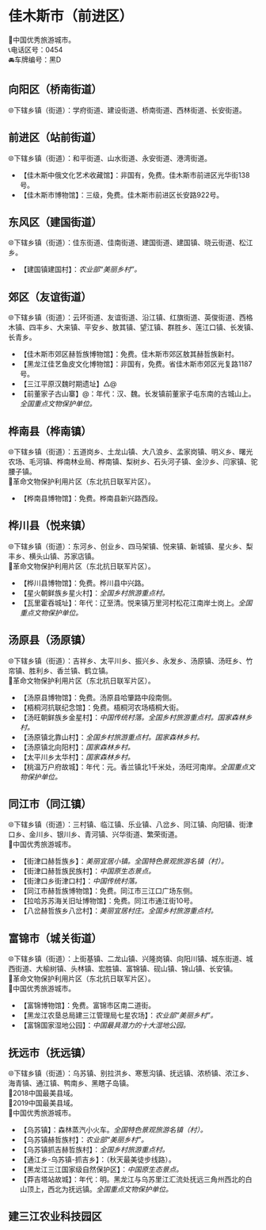 # 佳木斯市（前进区）  
🏅中国优秀旅游城市。   
📞电话区号：0454  
🚘车牌编号：黑D  

## 向阳区（桥南街道）  
🌐下辖乡镇（街道）：学府街道、建设街道、桥南街道、西林街道、长安街道。    

## 前进区（站前街道）  
🌐下辖乡镇（街道）：和平街道、山水街道、永安街道、港湾街道。  
  
* 【佳木斯中俄文化艺术收藏馆】：非国有，免费。佳木斯市前进区光华街138号。   
* 【佳木斯市博物馆】：三级，免费。佳木斯市前进区长安路922号。   

## 东风区（建国街道）  
🌐下辖乡镇（街道）：佳东街道、佳南街道、建国街道、建国镇、晓云街道、松江乡。  
  
* 【建国镇建国村】：*农业部“美丽乡村”。*  

## 郊区（友谊街道）  
🌐下辖乡镇（街道）：云环街道、友谊街道、沿江镇、红旗街道、英俊街道、西格木镇、四丰乡、大来镇、平安乡、敖其镇、望江镇、群胜乡、莲江口镇、长发镇、长青乡。    
  
* 【佳木斯市郊区赫哲族博物馆】：免费。佳木斯市郊区敖其赫哲族新村。   
* 【黑龙江佳艺鱼皮文化博物馆】：非国有，免费。省佳木斯市郊区光复路1187号。   
* 【三江平原汉魏时期遗址】△@  
* 【前董家子古山寨】@：年代：汉、魏。长发镇前董家子屯东南的古城山上。*全国重点文物保护单位。*  
  
## 桦南县（桦南镇）  
🌐下辖乡镇（街道）：五道岗乡、土龙山镇、大八浪乡、孟家岗镇、明义乡、曙光农场、毛河镇、桦南林业局、桦南镇、梨树乡、石头河子镇、金沙乡、闫家镇、驼腰子镇。     
🚩革命文物保护利用片区（东北抗日联军片区）。   
  
* 【桦南县博物馆】：免费。桦南县新兴路西段。   

## 桦川县（悦来镇）  
🌐下辖乡镇（街道）：东河乡、创业乡、四马架镇、悦来镇、新城镇、星火乡、梨丰乡、横头山镇、苏家店镇。   
🚩革命文物保护利用片区（东北抗日联军片区）。   
  
* 【桦川县博物馆】：免费。桦川县中兴路。   
* 【星火朝鲜族乡星火村】：*全国乡村旅游重点村。*  
* 【瓦里霍吞城址】：年代：辽至清。悦来镇万里河村松花江南岸士岗上。*全国重点文物保护单位。*  
  
## 汤原县（汤原镇）  
🌐下辖乡镇（街道）：吉祥乡、太平川乡、振兴乡、永发乡、汤原镇、汤旺乡、竹帘镇、胜利乡、香兰镇、鹤立镇。    
🚩革命文物保护利用片区（东北抗日联军片区）。   
  
* 【汤原县博物馆】：免费。汤原县哈肇路中段南侧。   
* 【梧桐河抗联纪念馆】：免费。梧桐河农场梧桐大街。   
* 【汤旺朝鲜族乡金星村】：*中国传统村落。全国乡村旅游重点村。国家森林乡村。*  
* 【汤原镇北靠山村】：*全国乡村旅游重点村。国家森林乡村。*  
* 【汤原镇北向阳村】：*国家森林乡村。*  
* 【太平川乡太华村】：*国家森林乡村。*  
* 【桃温万户府故城】：年代：元。香兰镇北1千米处，汤旺河南岸。*全国重点文物保护单位。*  

## 同江市（同江镇）  
🌐下辖乡镇（街道）：三村镇、临江镇、乐业镇、八岔乡、同江镇、向阳镇、街津口乡、金川乡、银川乡、青河镇、兴华街道、繁荣街道。    
🏅中国优秀旅游城市。   
  
* 【街津口赫哲族乡】：*美丽宜居小镇。全国特色景观旅游名镇（村）。*  
* 【街津口赫哲族民族村】：*中国原生态景点。*  
* 【街津口乡街津口村】：*中国传统村落。*  
* 【同江市赫哲族博物馆】：免费。同江市三江口广场东侧。   
* 【拉哈苏苏海关旧址博物馆】：免费。同江市通江街10号。   
* 【八岔赫哲族乡八岔村】：*美丽宜居村庄。全国乡村旅游重点村。*  

## 富锦市（城关街道）  
🌐下辖乡镇（街道）：上街基镇、二龙山镇、兴隆岗镇、向阳川镇、城东街道、城西街道、大榆树镇、头林镇、宏胜镇、富锦镇、砚山镇、锦山镇、长安镇。    
🚩革命文物保护利用片区（东北抗日联军片区）。   
🏅中国优秀旅游城市。   
  
* 【富锦博物馆】：免费。富锦市区南二道街。   
* 【黑龙江农垦总局建三江管理局七星农场】：*农业部“美丽乡村”。*  
* 【富锦国家湿地公园】：*中国最具潜力的十大湿地公园。*  

## 抚远市（抚远镇）  
🌐下辖乡镇（街道）：乌苏镇、别拉洪乡、寒葱沟镇、抚远镇、浓桥镇、浓江乡、海青镇、通江镇、鸭南乡、黑瞎子岛镇。    
🏅2018中国最美县域。   
🏅2019中国最美县域。   
🏅中国优秀旅游城市。   
  
* 【乌苏镇】：森林蒸汽小火车。*全国特色景观旅游名镇（村）。*  
* 【乌苏镇赫哲族村】：*农业部“美丽乡村”。*  
* 【乌苏镇抓吉赫哲族村】：*全国乡村旅游重点村。*  
* 【通江乡-乌苏镇-抓吉乡】：（秋天最美徒步线路）。   
* 【黑龙江三江国家级自然保护区】：*中国原生态景点。*  
* 【莽吉塔站故城】：年代：明。黑龙江与乌苏里江汇流处抚远三角州西北的白山顶上，西北为抚远镇。*全国重点文物保护单位。*   
  
## 建三江农业科技园区 
